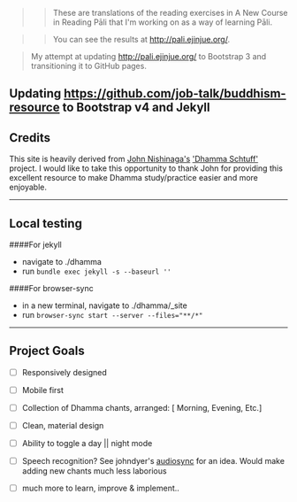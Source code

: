 

>>These are translations of the reading exercises in A New Course in Reading Pāli that I'm working on as a way of learning Pāli.

>>You can see the results at http://pali.ejinjue.org/.

>My attempt at updating http://pali.ejinjue.org/ to Bootstrap 3 and transitioning it to GitHub pages.

Updating https://github.com/job-talk/buddhism-resource to Bootstrap v4 and Jekyll
---


## Credits


This site is heavily derived from [John Nishinaga's](https://ejinjue.org/john/) ['Dhamma Schtuff'](https://pali.ejinjue.org/) project. I would like to take this opportunity to thank John for providing this excellent resource to make Dhamma study/practice easier and more enjoyable.


***

## Local testing


####For jekyll
 - navigate to ./dhamma
 - run
    ```bundle exec jekyll -s --baseurl ''```

####For browser-sync
 - in a new terminal, navigate to ./dhamma/_site
 - run
    ```browser-sync start --server --files="**/*"```


***

## Project Goals

- [ ] Responsively designed

- [ ] Mobile first

- [ ] Collection of Dhamma chants, arranged: [ Morning, Evening, Etc.]

- [ ] Clean, material design

- [ ] Ability to toggle a day || night mode

- [ ] Speech recognition? See johndyer's [audiosync](https://github.com/johndyer/audiosync) for an idea. Would make adding new chants much less laborious

- [ ] much more to learn, improve & implement..
